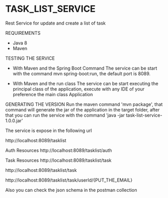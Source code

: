 # TASK_LIST_SERVICE

Rest Service for update and create a list of task

REQUIREMENTS
- Java 8
- Maven

TESTING THE SERVICE

- With Maven and the Spring Boot Command
  The service can be start with the command mvn spring-boot:run, the default port is 8089.

- With Maven and the run class
  The service can be start executing the principal class of the application, execute with any IDE of
  your preference the main class Application

GENERATING THE VERSION
Run the maven command 'mvn package', that command will generate the jar of the application in the target folder,
after that you can run the service with the command 'java -jar task-list-service-1.0.0.jar'

The service is expose in the following url

http://localhost:8089/tasklist

Auth Resources
http://localhost:8089/tasklist/auth

Task Resources
http://localhost:8089/tasklist/task

http://localhost:8089/tasklist/task

http://localhost:8089/tasklist/task/userId/{PUT_THE_EMAIL}

Also you can check the json schema in the postman collection